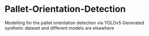 # Pallet-Orientation-Detection
Modelling for the pallet orientation detection via YOLOv5
Generated synthetic dataset and different models are elsewhere
